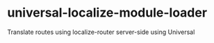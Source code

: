 # universal-localize-module-loader
Translate routes using localize-router server-side using Universal
